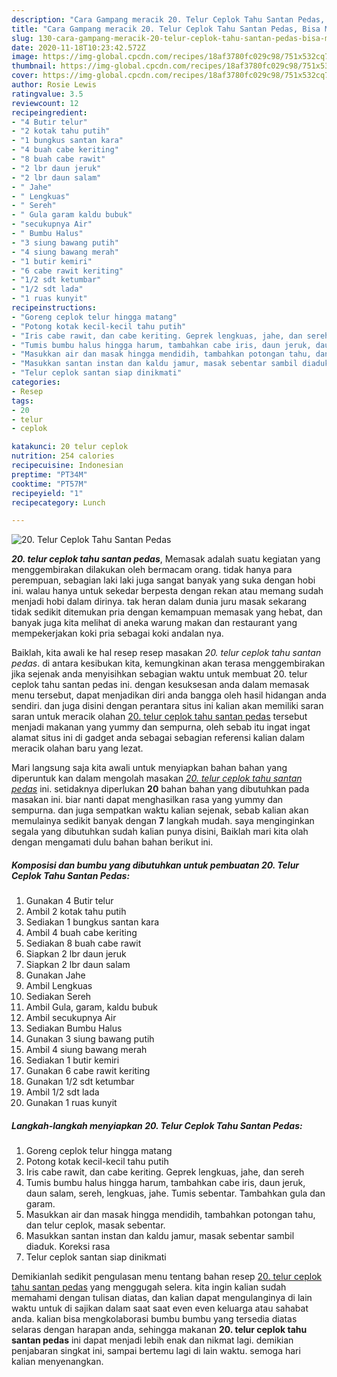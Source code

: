 ```yaml
---
description: "Cara Gampang meracik 20. Telur Ceplok Tahu Santan Pedas, Bisa Manjain Lidah"
title: "Cara Gampang meracik 20. Telur Ceplok Tahu Santan Pedas, Bisa Manjain Lidah"
slug: 130-cara-gampang-meracik-20-telur-ceplok-tahu-santan-pedas-bisa-manjain-lidah
date: 2020-11-18T10:23:42.572Z
image: https://img-global.cpcdn.com/recipes/18af3780fc029c98/751x532cq70/20-telur-ceplok-tahu-santan-pedas-foto-resep-utama.jpg
thumbnail: https://img-global.cpcdn.com/recipes/18af3780fc029c98/751x532cq70/20-telur-ceplok-tahu-santan-pedas-foto-resep-utama.jpg
cover: https://img-global.cpcdn.com/recipes/18af3780fc029c98/751x532cq70/20-telur-ceplok-tahu-santan-pedas-foto-resep-utama.jpg
author: Rosie Lewis
ratingvalue: 3.5
reviewcount: 12
recipeingredient:
- "4 Butir telur"
- "2 kotak tahu putih"
- "1 bungkus santan kara"
- "4 buah cabe keriting"
- "8 buah cabe rawit"
- "2 lbr daun jeruk"
- "2 lbr daun salam"
- " Jahe"
- " Lengkuas"
- " Sereh"
- " Gula garam kaldu bubuk"
- "secukupnya Air"
- " Bumbu Halus"
- "3 siung bawang putih"
- "4 siung bawang merah"
- "1 butir kemiri"
- "6 cabe rawit keriting"
- "1/2 sdt ketumbar"
- "1/2 sdt lada"
- "1 ruas kunyit"
recipeinstructions:
- "Goreng ceplok telur hingga matang"
- "Potong kotak kecil-kecil tahu putih"
- "Iris cabe rawit, dan cabe keriting. Geprek lengkuas, jahe, dan sereh"
- "Tumis bumbu halus hingga harum, tambahkan cabe iris, daun jeruk, daun salam, sereh, lengkuas, jahe. Tumis sebentar. Tambahkan gula dan garam."
- "Masukkan air dan masak hingga mendidih, tambahkan potongan tahu, dan telur ceplok, masak sebentar."
- "Masukkan santan instan dan kaldu jamur, masak sebentar sambil diaduk. Koreksi rasa"
- "Telur ceplok santan siap dinikmati"
categories:
- Resep
tags:
- 20
- telur
- ceplok

katakunci: 20 telur ceplok 
nutrition: 254 calories
recipecuisine: Indonesian
preptime: "PT34M"
cooktime: "PT57M"
recipeyield: "1"
recipecategory: Lunch

---
```



![20. Telur Ceplok Tahu Santan Pedas](https://img-global.cpcdn.com/recipes/18af3780fc029c98/751x532cq70/20-telur-ceplok-tahu-santan-pedas-foto-resep-utama.jpg)

<b><i>20. telur ceplok tahu santan pedas</i></b>, Memasak adalah suatu kegiatan yang menggembirakan dilakukan oleh bermacam orang. tidak hanya para perempuan, sebagian laki laki juga sangat banyak yang suka dengan hobi ini. walau hanya untuk sekedar berpesta dengan rekan atau memang sudah menjadi hobi dalam dirinya. tak heran dalam dunia juru masak sekarang tidak sedikit ditemukan pria dengan kemampuan memasak yang hebat, dan banyak juga kita melihat di aneka warung makan dan restaurant yang mempekerjakan koki pria sebagai koki andalan nya.



Baiklah, kita awali ke hal resep resep masakan <i>20. telur ceplok tahu santan pedas</i>. di antara kesibukan kita, kemungkinan akan terasa menggembirakan jika sejenak anda menyisihkan sebagian waktu untuk membuat 20. telur ceplok tahu santan pedas ini. dengan kesuksesan anda dalam memasak menu tersebut, dapat menjadikan diri anda bangga oleh hasil hidangan anda sendiri. dan juga disini dengan perantara situs ini kalian akan memiliki saran saran untuk meracik olahan <u>20. telur ceplok tahu santan pedas</u> tersebut menjadi makanan yang yummy dan sempurna, oleh sebab itu ingat ingat alamat situs ini di gadget anda sebagai sebagian referensi kalian dalam meracik olahan baru yang lezat.


Mari langsung saja kita awali untuk menyiapkan bahan bahan yang diperuntuk kan dalam mengolah masakan <u><i>20. telur ceplok tahu santan pedas</i></u> ini. setidaknya diperlukan <b>20</b> bahan bahan yang dibutuhkan pada masakan ini. biar nanti dapat menghasilkan rasa yang yummy dan sempurna. dan juga sempatkan waktu kalian sejenak, sebab kalian akan memulainya sedikit banyak dengan <b>7</b> langkah mudah. saya menginginkan segala yang dibutuhkan sudah kalian punya disini, Baiklah mari kita olah dengan mengamati dulu bahan bahan berikut ini.

<!--inarticleads1-->

##### Komposisi dan bumbu yang dibutuhkan untuk pembuatan 20. Telur Ceplok Tahu Santan Pedas:

1. Gunakan 4 Butir telur
1. Ambil 2 kotak tahu putih
1. Sediakan 1 bungkus santan kara
1. Ambil 4 buah cabe keriting
1. Sediakan 8 buah cabe rawit
1. Siapkan 2 lbr daun jeruk
1. Siapkan 2 lbr daun salam
1. Gunakan  Jahe
1. Ambil  Lengkuas
1. Sediakan  Sereh
1. Ambil  Gula, garam, kaldu bubuk
1. Ambil secukupnya Air
1. Sediakan  Bumbu Halus
1. Gunakan 3 siung bawang putih
1. Ambil 4 siung bawang merah
1. Sediakan 1 butir kemiri
1. Gunakan 6 cabe rawit keriting
1. Gunakan 1/2 sdt ketumbar
1. Ambil 1/2 sdt lada
1. Gunakan 1 ruas kunyit




<!--inarticleads2-->

##### Langkah-langkah menyiapkan 20. Telur Ceplok Tahu Santan Pedas:

1. Goreng ceplok telur hingga matang
1. Potong kotak kecil-kecil tahu putih
1. Iris cabe rawit, dan cabe keriting. Geprek lengkuas, jahe, dan sereh
1. Tumis bumbu halus hingga harum, tambahkan cabe iris, daun jeruk, daun salam, sereh, lengkuas, jahe. Tumis sebentar. Tambahkan gula dan garam.
1. Masukkan air dan masak hingga mendidih, tambahkan potongan tahu, dan telur ceplok, masak sebentar.
1. Masukkan santan instan dan kaldu jamur, masak sebentar sambil diaduk. Koreksi rasa
1. Telur ceplok santan siap dinikmati




Demikianlah sedikit pengulasan menu tentang bahan resep <u>20. telur ceplok tahu santan pedas</u> yang menggugah selera. kita ingin kalian sudah memahami dengan tulisan diatas, dan kalian dapat mengulanginya di lain waktu untuk di sajikan dalam saat saat even even keluarga atau sahabat anda. kalian bisa mengkolaborasi bumbu bumbu yang tersedia diatas selaras dengan harapan anda, sehingga makanan <b>20. telur ceplok tahu santan pedas</b> ini dapat menjadi lebih enak dan nikmat lagi. demikian penjabaran singkat ini, sampai bertemu lagi di lain waktu. semoga hari kalian menyenangkan.

